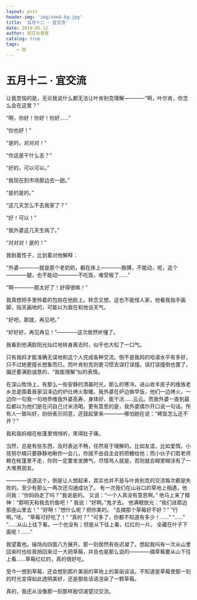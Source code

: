 ```yaml
---
layout: post
header-img: 'img/oneA-bg.jpg'
title: '五月十二 · 宜交流'
date: 2018-05-12
author: 如花与食客
catalog: true
tags:
    - 旼
---
```


# 五月十二 · 宜交流

让我苦恼的是，无论我说什么都无法让叶肯别克理解————“啊，叶尔肯，你怎么会在这里？”

“啊，你好！你好！你好……”

“你也好！”

“是的，对对对！”

“你这是干什么去？”

“好的，可以可以。”

“我现在到市场那边去一趟。”

“是的是的。”

“这几天怎么不去我家了？”

“好！可以！”

“我外婆这几天生病了。”

“对对对！是的！”

我耐着性子，比划着对他解释：

“外婆————就是那个老奶奶，躺在床上————胳膊，不能动，呃，这个————腿，也不能动————不吃饭，难受极了……”

“啊————那太好了！好得很嘛！”

我真想把手里拎着的包拍在他脸上。转念又想，这也不能怪人家，他看我指手画脚，指天画地的，可能以为我在和他谈天气。

“好吧，那就，再见吧。”

“好好好，再见再见！”————这次居然听懂了。

我看到他满脸阳光灿烂地转身离去时，似乎也大松了一口气。

只有我妈才能准确无误地和这个人完成各种交流。倒不是我妈的哈语水平有多好，只不过她更擅长想象而已。而叶肯别克则更习惯去误打误撞。误打误撞倒也罢了，偏还要满脸诚恳的、“我能理解”似的表情。

在深山牧场上，有那么一些安静的清晨时光，那么的寒冷。进山收羊皮子的维族老乡总是围着我家沼泽边的炉灶烤火取暖。我外婆在炉边做早饭，他们一边烤火，一边你一句我一句地恭维我外婆高寿、身体好、能干活……云云。而我外婆一直到最后都以为他们是在问自己讨米汤喝。更有意思的是，我外婆偶尔开口说一句话，所有人一致叫好，纷纷表示同意，还鼓起掌来————哪怕她在说：“稀饭怎么还不开？”

我和我妈缩在帐篷里悄悄听，笑得肚子痛。

当然，总是有些东西，及时表达不畅，任然易于理解的。比如友谊，比如爱情。小孩努尔楠只要静静地瞅你一会儿，你就不由自主会抓把糖给他；而小伙子们若老师赖在帐篷里不走，你则一定要发发脾气，尽情骂人就是，否则就会糊里糊涂有了一大堆男朋友。

————说道这个，倒是让人想起来，其实也并不是与叶肯别克的交流每次都是失败的。至少有那么一两次还沟通成功了。
有一次我们在山谷口的草地上相遇，他问我：“你妈妈走了吗？”我说是的。
又说：“一个人真没有意思啊。”
他马上来了精神：“那明天和我去钓鱼吧！”
我说：“好啊。”鬼才去。
他满眼放光：“我们进那边那座山里去！”
“好啊！”想什么呢？把你美的。
“去摘那个草莓好不好？”
“行啊。”呸。
“草莓可好吃了！”
“真的？”
“可多了，你都不知道有多少！……”
“……”
“……从山上往下看。一个也没有；但是从下往上看，红红的一片。 全藏在叶子下面呢！……”

我望着他。操场向四面八方展开。那一刻居然有些迟凝了。想起我吗有一次从山里回来时也给我捎回来过一大把草莓，并且也是那么说的————摘草莓要从山下往上看……草莓红红的，真的很好吃。

至今一想到草莓，还会想到那片美丽的草地上的美丽谈话。不知道是草莓使那一刻的时光变得如此透明美好，还是那些话语渲染了一颗草莓。

真的，我还从没像那一刻那样殷切渴望过交流。